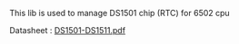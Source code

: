 This lib is used to manage DS1501 chip (RTC) for 6502 cpu

Datasheet : [DS1501-DS1511.pdf](DS1501-DS1511.pdf)
